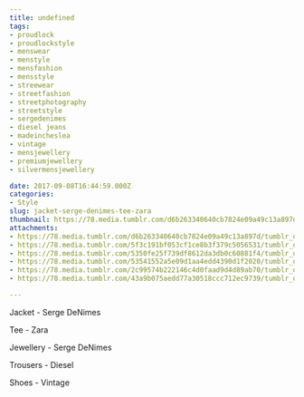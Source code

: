 ```yaml
---
title: undefined
tags:
- proudlock
- proudlockstyle
- menswear
- menstyle
- mensfashion
- mensstyle
- streewear
- streetfashion
- streetphotography
- streetstyle
- sergedenimes
- diesel jeans
- madeincheslea
- vintage
- mensjewellery
- premiumjewellery
- silvermensjewellery

date: 2017-09-08T16:44:59.000Z
categories:
- Style
slug: jacket-serge-denimes-tee-zara
thumbnail: https://78.media.tumblr.com/d6b263340640cb7824e09a49c13a897d/tumblr_ovyo9lnSD01rhrm24o1_540.jpg
attachments:
- https://78.media.tumblr.com/d6b263340640cb7824e09a49c13a897d/tumblr_ovyo9lnSD01rhrm24o1_1280.jpg
- https://78.media.tumblr.com/5f3c191bf053cf1ce8b3f379c5056531/tumblr_ovyo9lnSD01rhrm24o2_1280.jpg
- https://78.media.tumblr.com/5350fe25f739df8612da3db0c60881f4/tumblr_ovyo9lnSD01rhrm24o5_1280.jpg
- https://78.media.tumblr.com/53541552a5e09d1aa4edd4390d1f2020/tumblr_ovyo9lnSD01rhrm24o3_1280.jpg
- https://78.media.tumblr.com/2c99574b222146c4d0faad9d4d89ab70/tumblr_ovyo9lnSD01rhrm24o4_1280.jpg
- https://78.media.tumblr.com/43a9b075aedd77a30518ccc712ec9739/tumblr_ovyo9lnSD01rhrm24o6_1280.jpg

---
```


Jacket - Serge DeNimes 

  Tee - Zara  

  Jewellery - Serge DeNimes  

  Trousers - Diesel 

  Shoes - Vintage

